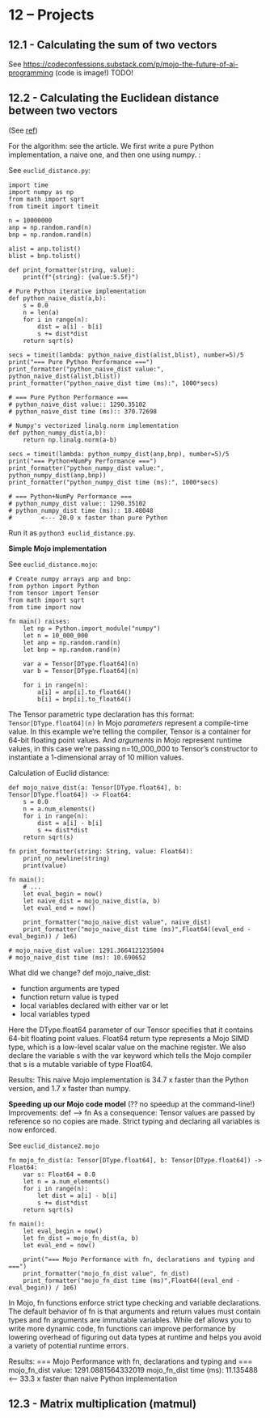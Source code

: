 # 12 – Projects

## 12.1 - Calculating the sum of two vectors
See https://codeconfessions.substack.com/p/mojo-the-future-of-ai-programming
(code is image!)
TODO!

## 12.2 - Calculating the Euclidean distance between two vectors
(See [ref](https://www.modular.com/blog/an-easy-introduction-to-mojo-for-python-programmers))

For the algorithm: see the article.
We first write a pure Python implementation, a naive one, and then one using numpy. :

See `euclid_distance.py`:
```mojo
import time
import numpy as np
from math import sqrt
from timeit import timeit

n = 10000000
anp = np.random.rand(n)
bnp = np.random.rand(n)

alist = anp.tolist()
blist = bnp.tolist()

def print_formatter(string, value):
    print(f"{string}: {value:5.5f}")

# Pure Python iterative implementation
def python_naive_dist(a,b):
    s = 0.0
    n = len(a)
    for i in range(n):
        dist = a[i] - b[i]
        s += dist*dist
    return sqrt(s)

secs = timeit(lambda: python_naive_dist(alist,blist), number=5)/5
print("=== Pure Python Performance ===")
print_formatter("python_naive_dist value:", python_naive_dist(alist,blist))
print_formatter("python_naive_dist time (ms):", 1000*secs)

# === Pure Python Performance ===
# python_naive_dist value:: 1290.35102
# python_naive_dist time (ms):: 370.72698

# Numpy's vectorized linalg.norm implementation 
def python_numpy_dist(a,b):
    return np.linalg.norm(a-b)

secs = timeit(lambda: python_numpy_dist(anp,bnp), number=5)/5
print("=== Python+NumPy Performance ===")
print_formatter("python_numpy_dist value:", python_numpy_dist(anp,bnp))
print_formatter("python_numpy_dist time (ms):", 1000*secs)

# === Python+NumPy Performance ===
# python_numpy_dist value:: 1290.35102
# python_numpy_dist time (ms):: 18.48048
#        <--- 20.0 x faster than pure Python
```

Run it as `python3 euclid_distance.py`.

**Simple Mojo implementation**

See `euclid_distance.mojo`:
```mojo
# Create numpy arrays anp and bnp:
from python import Python      
from tensor import Tensor
from math import sqrt
from time import now

fn main() raises:
    let np = Python.import_module("numpy")
    let n = 10_000_000
    let anp = np.random.rand(n)
    let bnp = np.random.rand(n)

    var a = Tensor[DType.float64](n)
    var b = Tensor[DType.float64](n)

    for i in range(n):
        a[i] = anp[i].to_float64()
        b[i] = bnp[i].to_float64()
```

The Tensor parametric type declaration has this format:  `Tensor[DType.float64](n)` 
In Mojo *parameters* represent a compile-time value. In this example we’re telling the compiler, Tensor is a container for 64-bit floating point values. And *arguments* in Mojo represent runtime values, in this case we’re passing n=10_000_000 to Tensor’s constructor to instantiate a 1-dimensional array of 10 million values.

Calculation of Euclid distance:
```mojo
def mojo_naive_dist(a: Tensor[DType.float64], b: Tensor[DType.float64]) -> Float64:
    s = 0.0
    n = a.num_elements()
    for i in range(n):
        dist = a[i] - b[i]
        s += dist*dist
    return sqrt(s)

fn print_formatter(string: String, value: Float64):
    print_no_newline(string)
    print(value)

fn main():
    # ...
    let eval_begin = now()
    let naive_dist = mojo_naive_dist(a, b)
    let eval_end = now()

    print_formatter("mojo_naive_dist value", naive_dist)
    print_formatter("mojo_naive_dist time (ms)",Float64((eval_end - eval_begin)) / 1e6)

# mojo_naive_dist value: 1291.3664121235004
# mojo_naive_dist time (ms): 10.690652
```

What did we change?
def mojo_naive_dist:  
- function arguments are typed  
- function return value is typed  
- local variables declared with either var or let  
- local variables typed  

Here the DType.float64 parameter of our Tensor specifies that it contains 64-bit floating point values. Float64 return type represents a Mojo SIMD type, which is a low-level scalar value on the machine register. We also declare the variable s with the var keyword which tells the Mojo compiler that s is a mutable variable of type Float64.

Results:
This naive Mojo implementation is 34.7 x faster than the Python version, and 1.7 x faster than numpy.

**Speeding up our Mojo code model**  (?? no speedup at the command-line!)
Improvements: def --> fn
As a consequence: Tensor values are passed by reference so no copies are made.
Strict typing and declaring all variables is now enforced.

See `euclid_distance2.mojo`
```mojo
fn mojo_fn_dist(a: Tensor[DType.float64], b: Tensor[DType.float64]) -> Float64:
    var s: Float64 = 0.0
    let n = a.num_elements()
    for i in range(n):
        let dist = a[i] - b[i]
        s += dist*dist
    return sqrt(s)

fn main():
    let eval_begin = now()
    let fn_dist = mojo_fn_dist(a, b)
    let eval_end = now()

    print("=== Mojo Performance with fn, declarations and typing and ===")
    print_formatter("mojo_fn_dist value", fn_dist)
    print_formatter("mojo_fn_dist time (ms)",Float64((eval_end - eval_begin)) / 1e6)
```
In Mojo, fn functions enforce strict type checking and variable declarations. The default behavior of fn is that arguments and return values must contain types and fn arguments are immutable variables. While def allows you to write more dynamic code, fn functions can improve performance by lowering overhead of figuring out data types at runtime and helps you avoid a variety of potential runtime errors.

Results:
=== Mojo Performance with fn, declarations and typing and ===
mojo_fn_dist value: 1291.0881564332019
mojo_fn_dist time (ms): 11.135488
        <-- 33.3 x faster than naive Python implementation

## 12.3 - Matrix multiplication (matmul)
